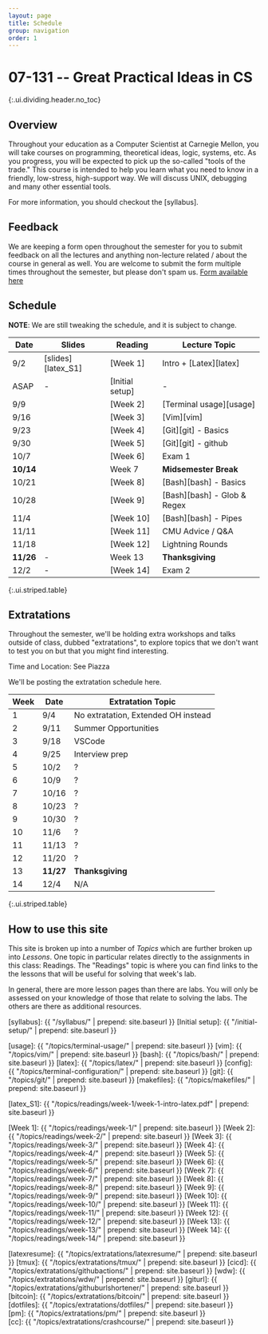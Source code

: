 ```yaml
---
layout: page
title: Schedule
group: navigation
order: 1
---
```


# 07-131 -- Great Practical Ideas in CS
{:.ui.dividing.header.no_toc}

## Overview

Throughout your education as a Computer Scientist at Carnegie Mellon, you will
take courses on programming, theoretical ideas, logic, systems, etc. As you
progress, you will be expected to pick up the so-called "tools of the trade."
This course is intended to help you learn what you need to know in a friendly,
low-stress, high-support way. We will discuss UNIX, debugging and many
other essential tools.

For more information, you should checkout the [syllabus].

## Feedback
We are keeping a form open throughout the semester for you to submit
feedback on all the lectures and anything non-lecture related / about the course in
general as well. You are welcome to submit the form multiple times throughout
the semester, but please don't spam us. 
[Form available here](tinyurl.com/f21-gpi-feedback)



## Schedule

**NOTE**: We are still tweaking the schedule, and it is subject to change.

| Date     | Slides             | Reading         | Lecture Topic               |
| ----     | ------             | -------         | -------------               |
| 9/2      | [slides][latex_S1] | [Week 1]        | Intro + [Latex][latex]      |
| ASAP     |   -                | [Initial setup] | -                           |
| 9/9      |                    | [Week 2]        | [Terminal usage][usage]     |
| 9/16     |                    | [Week 3]        | [Vim][vim]                  |
| 9/23     |                    | [Week 4]        | [Git][git] - Basics         |
| 9/30     |                    | [Week 5]        | [Git][git] - github         |
| 10/7     |                    | [Week 6]        | Exam 1                      |
| __10/14__|                    | Week 7          | __Midsemester Break__       |
| 10/21    |                    | [Week 8]        | [Bash][bash] - Basics       |
| 10/28    |                    | [Week 9]        | [Bash][bash] - Glob & Regex |
| 11/4     |                    | [Week 10]       | [Bash][bash] - Pipes        |
| 11/11    |                    | [Week 11]       | CMU Advice / Q&A            |
| 11/18    |                    | [Week 12]       | Lightning Rounds            |
| __11/26__|   -                | Week 13         | __Thanksgiving__            |
| 12/2     |   -                | [Week 14]       | Exam 2                      |
{:.ui.striped.table}

## Extratations

Throughout the semester, we'll be holding extra workshops and talks outside of
class, dubbed "extratations", to explore topics that we don't want to test you
on but that you might find interesting.

Time and Location: See Piazza

We'll be posting the extratation schedule here.

|Week   | Date          | Extratation Topic                     |
|----   | ----          | -----                                 |
|1      | 9/4           | No extratation, Extended OH instead   |
|2      | 9/11          | Summer Opportunities                  |
|3      | 9/18          | VSCode                                |
|4      | 9/25          | Interview prep                        |
|5      | 10/2          |?|
|6      | 10/9          |?|
|7      | 10/16         |?|
|8      | 10/23         |?|
|9      | 10/30         |?|
|10     | 11/6          |?|
|11     | 11/13         |?|
|12     | 11/20         |?|
|13     | __11/27__     | __Thanksgiving__                      |
|14     | 12/4          | N/A                                   |
{:.ui.striped.table}


## How to use this site

This site is broken up into a number of _Topics_ which are further broken up
into _Lessons_. One topic in particular relates directly to the assignments in
this class: Readings. The "Readings" topic is where you can find links to
the the lessons that will be useful for solving that week's lab.

In general, there are more lesson pages than there are labs. You will only be
assessed on your knowledge of those that relate to solving the labs. The others
are there as additional resources.



[syllabus]: {{ "/syllabus/" | prepend: site.baseurl }}
[Initial setup]: {{ "/initial-setup/" | prepend: site.baseurl }}

<!-- Topics -->
[usage]:     {{ "/topics/terminal-usage/"         | prepend: site.baseurl }}
[vim]:       {{ "/topics/vim/"                    | prepend: site.baseurl }}
[bash]:      {{ "/topics/bash/"                   | prepend: site.baseurl }}
[latex]:     {{ "/topics/latex/"                  | prepend: site.baseurl }}
[config]:    {{ "/topics/terminal-configuration/" | prepend: site.baseurl }}
[git]:       {{ "/topics/git/"                    | prepend: site.baseurl }}
[makefiles]: {{ "/topics/makefiles/"              | prepend: site.baseurl }}

<!-- Slides -->
[latex_S1]:  {{ "/topics/readings/week-1/week-1-intro-latex.pdf" | prepend: site.baseurl }}

<!-- Weekly pages/readings -->
[Week 1]:  {{ "/topics/readings/week-1/"  | prepend: site.baseurl }}
[Week 2]:  {{ "/topics/readings/week-2/"  | prepend: site.baseurl }}
[Week 3]:  {{ "/topics/readings/week-3/"  | prepend: site.baseurl }}
[Week 4]:  {{ "/topics/readings/week-4/"  | prepend: site.baseurl }}
[Week 5]:  {{ "/topics/readings/week-5/"  | prepend: site.baseurl }}
[Week 6]:  {{ "/topics/readings/week-6/"  | prepend: site.baseurl }}
[Week 7]:  {{ "/topics/readings/week-7/"  | prepend: site.baseurl }}
[Week 8]:  {{ "/topics/readings/week-8/"  | prepend: site.baseurl }}
[Week 9]:  {{ "/topics/readings/week-9/"  | prepend: site.baseurl }}
[Week 10]: {{ "/topics/readings/week-10/" | prepend: site.baseurl }}
[Week 11]: {{ "/topics/readings/week-11/" | prepend: site.baseurl }}
[Week 12]: {{ "/topics/readings/week-12/" | prepend: site.baseurl }}
[Week 13]: {{ "/topics/readings/week-13/" | prepend: site.baseurl }}
[Week 14]: {{ "/topics/readings/week-14/" | prepend: site.baseurl }}

<!-- Extratation pages/slides -->
[latexresume]: {{ "/topics/extratations/latexresume/" | prepend: site.baseurl }}
[tmux]: {{ "/topics/extratations/tmux/" | prepend: site.baseurl }}
[cicd]: {{ "/topics/extratations/githubactions/" | prepend: site.baseurl }}
[wdw]: {{ "/topics/extratations/wdw/" | prepend: site.baseurl }} 
[giturl]: {{ "/topics/extratations/githuburlshortener/" | prepend: site.baseurl }}  
[bitcoin]: {{ "/topics/extratations/bitcoin/" | prepend: site.baseurl }}  
[dotfiles]: {{ "/topics/extratations/dotfiles/" | prepend: site.baseurl }}  
[pm]: {{ "/topics/extratations/pm/" | prepend: site.baseurl }}   
[cc]: {{ "/topics/extratations/crashcourse/" | prepend: site.baseurl }}   